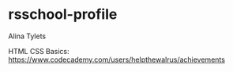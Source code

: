 # rsschool-profile
Alina Tylets

HTML CSS Basics: https://www.codecademy.com/users/helpthewalrus/achievements
